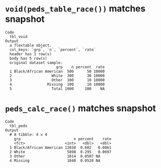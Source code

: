 # `void(peds_table_race())` matches snapshot

    Code
      tbl_void
    Output
      a flextable object.
      col_keys: `grp`, `n`, `percent`, `rate` 
      header has 1 row(s) 
      body has 5 row(s) 
      original dataset sample: 
                           grp    n percent  rate
      1 Black/African American  500      50 10000
      2                  White  300      30 10000
      3                  Other  100      10 10000
      4                Missing  100      10 10000
      5                  Total 1000     100    NA

# `peds_calc_race()` matches snapshot

    Code
      tbl_peds
    Output
      # A tibble: 4 x 4
        grp                        n percent    rate
        <fct>                  <int>   <dbl>   <dbl>
      1 Black/African American 12038  0.602   0.0861
      2 White                   5898  0.295   0.0697
      3 Other                   1014  0.0507 NA     
      4 Missing                 1040  0.0520 NA     

